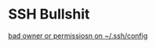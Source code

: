 # SSH Bullshit 

[bad owner or permissiosn on ~/.ssh/config](https://serverfault.com/questions/253313/ssh-returns-bad-owner-or-permissions-on-ssh-config#:~:text=These%20commands%20should%20fix%20the%20permission%20problem%3A%20chown,more%20files%20are%20affected%2C%20replace%20config%20with%20%2A.)
